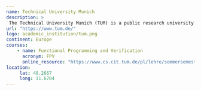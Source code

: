 ```yaml
---
name: Technical University Munich
description: >
 The Technical University Munich (TUM) is a public research university in Munich, Germany. It specializes in engineering, technology, medicine, and applied and natural sciences.
url: "https://www.tum.de/"
logo: academic_institution/tum.png
continent: Europe
courses:
    - name: Functional Programming and Verification
      acronym: FPV
      online_resource: "https://www.cs.cit.tum.de/pl/lehre/sommersemester-23/vorlesungen/functional-programming-and-verification-1/"
location:
     lat: 48.2667
     long: 11.6704
---
```

